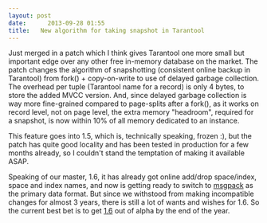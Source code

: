 ```yaml
---
layout: post
date:      2013-09-28 01:55
title:   New algorithm for taking snapshot in Tarantool
---
```


Just merged in a patch which I think gives Tarantool one more small but important edge over any other free in-memory database on the market. 
The patch changes the algorithm of snapshotting (consistent online backup in Tarantool) from fork() + copy-on-write to use of delayed garbage collection. The overhead per tuple (Tarantool name for a record) is only 4 bytes, to store the added MVCC version. And, since delayed garbage collection is way more fine-grained compared to page-splits after a fork(), as it works on record level, not on page level, the extra memory "headroom", required for a snapshot, is now within 10% of all memory dedicated to an instance.

This feature goes into 1.5, which is, technically speaking, frozen :), but the patch has quite good locality and has been tested in production for a few months already, so I couldn't stand the temptation of making it available ASAP.

Speaking of our master, 1.6, it has already got online add/drop space/index, space and index names, and now is getting ready to switch to <a href="http://msgpack.org/" target="_blank">msgpack</a> as the primary data format. But since we withstood from making incompatible changes for almost 3 years, there is still a lot of wants and wishes for 1.6. So the current best bet is to get <a href="http://github.com/tarantool/tarantool/blob/master" target="_blank">1.6</a> out of alpha by the end of the year.
